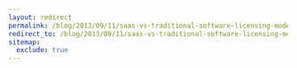 ```yaml
---
layout: redirect
permalink: /blog/2013/09/11/saas-vs-traditional-software-licensing-model
redirect_to: /blog/2013/09/11/saas-vs-traditional-software-licensing-model/
sitemap:
  exclude: true
---
```

